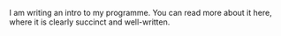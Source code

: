 I am writing an intro to my programme.
You can read more about it here, where it is clearly succinct and well-written.
